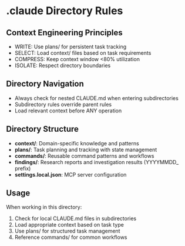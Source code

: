 # .claude Directory Rules

## Context Engineering Principles
- WRITE: Use plans/ for persistent task tracking
- SELECT: Load context/ files based on task requirements  
- COMPRESS: Keep context window <80% utilization
- ISOLATE: Respect directory boundaries

## Directory Navigation
- Always check for nested CLAUDE.md when entering subdirectories
- Subdirectory rules override parent rules
- Load relevant context before ANY operation

## Directory Structure
- **context/**: Domain-specific knowledge and patterns
- **plans/**: Task planning and tracking with state management
- **commands/**: Reusable command patterns and workflows
- **findings/**: Research reports and investigation results (YYYYMMDD_ prefix)
- **settings.local.json**: MCP server configuration

## Usage
When working in this directory:
1. Check for local CLAUDE.md files in subdirectories
2. Load appropriate context based on task type
3. Use plans/ for structured task management
4. Reference commands/ for common workflows